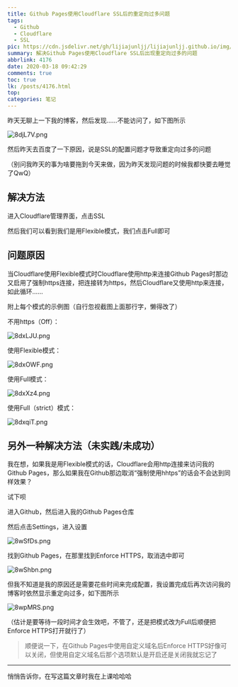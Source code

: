```yaml
---
title: Github Pages使用Cloudflare SSL后的重定向过多问题
tags:
  - Github
  - Cloudflare
  - SSL
pic: https://cdn.jsdelivr.net/gh/lijiajunljj/lijiajunljj.github.io/img/8wpMRS.webp
summary: 解决Github Pages使用Cloudflare SSL后出现重定向过多的问题
abbrlink: 4176
date: 2020-03-18 09:42:29
comments: true
toc: true
lk: /posts/4176.html
top:
categories: 笔记
---
```

昨天无聊上一下我的博客，然后发现......不能访问了，如下图所示

![8djL7V.png](https://liliakaijun-pic.vercel.app/4176/8djL7V.webp)

然后昨天去百度了一下原因，说是SSL的配置问题才导致重定向过多的问题

（别问我昨天的事为啥要拖到今天来做，因为昨天发现问题的时候我都快要去睡觉了QwQ）

## 解决方法
进入Cloudflare管理界面，点击SSL

然后我们可以看到我们是用Flexible模式，我们点击Full即可

## 问题原因

当Cloudflare使用Flexible模式时Cloudflare使用http来连接Github Pages时那边又启用了强制https连接，把连接转为https，然后Cloudflare又使用http来连接，如此循环......

附上每个模式的示例图（自行忽视截图上面那行字，懒得改了）

不用https（Off）：

![8dxLJU.png](https://liliakaijun-pic.vercel.app/4176/8dxLJU.webp)

使用Flexible模式：

![8dxOWF.png](https://liliakaijun-pic.vercel.app/4176/8dxOWF.webp)

使用Full模式：

![8dxXz4.png](https://liliakaijun-pic.vercel.app/4176/8dxXz4.webp)

使用Full（strict）模式：

![8dxqiT.png](https://liliakaijun-pic.vercel.app/4176/8dxqiT.webp)

## 另外一种解决方法（未实践/未成功）

我在想，如果我是用Flexible模式的话，Cloudflare会用http连接来访问我的Github Pages，那么如果我在Github那边取消“强制使用hhtps”的话会不会达到同样效果？

试下呗

进入Github，然后进入我的Github Pages仓库

然后点击Settings，进入设置

![8wSfDs.png](https://liliakaijun-pic.vercel.app/4176/8wSfDs.webp)

找到Github Pages，在那里找到Enforce HTTPS，取消选中即可

![8wShbn.png](https://liliakaijun-pic.vercel.app/4176/8wShbn.webp)

但我不知道是我的原因还是需要花些时间来完成配置，我设置完成后再次访问我的博客时依然显示重定向过多，如下图所示

![8wpMRS.png](https://liliakaijun-pic.vercel.app/4176/8wpMRS.webp)

（估计是要等待一段时间才会生效吧，不管了，还是把模式改为Full后顺便把Enforce HTTPS打开就行了）

>顺便说一下，在Github Pages中使用自定义域名后Enforce HTTPS好像可以关闭，但使用自定义域名后那个选项默认是开启还是关闭我就忘记了

---

悄悄告诉你，在写这篇文章时我在上课哈哈哈